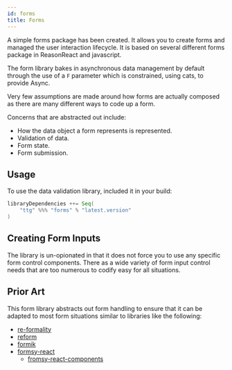 ```yaml
---
id: forms
title: Forms
---
```


A simple forms package has been created. It allows you to create forms and
managed the user interaction lifecycle. It is based on several different forms
package in ReasonReact and javascript.

The form library bakes in asynchronous data management by default through the
use of a `F` parameter which is constrained, using cats, to provide Async.

Very few assumptions are made around how forms are actually composed as there
are many different ways to code up a form.

Concerns that are abstracted out include:

* How the data object a form represents is represented.
* Validation of data.
* Form state.
* Form submission.

## Usage

To use the data validation library, included it in your build:

```scala
libraryDependencies ++= Seq(
    "ttg" %%% "forms" % "latest.version"
)
```

## Creating Form Inputs

The library is un-opionated in that it does not force you to use any specific
form control components. There as a wide variety of form input control needs
that are too numerous to codify easy for all situations.

## Prior Art

This form library abstracts out form handling to ensure that it can be adapted
to most form situations similar to libraries like the following:

* [re-formality](https://github.com/alexfedoseev/re-formality)
* [reform](https://github.com/Astrocoders/reform)
* [formik](https://jaredpalmer.com/formik)
* [formsy-react](https://github.com/christianalfoni/formsy-react)
    * [fromsy-react-components](https://github.com/twisty/formsy-react-components)

